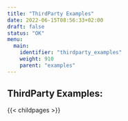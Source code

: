 ```yaml
---
title: "ThirdParty Examples"
date: 2022-06-15T08:56:33+02:00
draft: false
status: "OK"
menu: 
  main:
    identifier: "thirdparty_examples"
    weight: 910
    parent: "examples"
---
```


## ThirdParty Examples:
{{< childpages >}}
